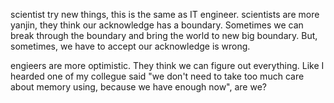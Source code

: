 scientist try new things, this is the same as IT engineer.
scientists are more yanjin, they think our acknowledge has a boundary. Sometimes we can break through the boundary and bring the world to new big boundary. But, sometimes, we have to accept our acknowledge is wrong.

engieers are more optimistic. They think we can figure out everything. Like I hearded one of my collegue said "we don't need to take too much care about memory using, because we have enough now", are we?

